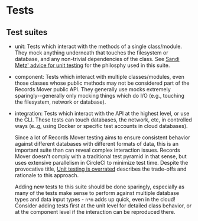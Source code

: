 # Tests

## Test suites

* unit: Tests which interact with the methods of a single
  class/module.  They mock anything underneath that touches the
  filesystem or database, and any non-trivial dependencies of the
  class.  See
  [Sandi Metz' advice for unit testing](https://www.youtube.com/watch?v=URSWYvyc42M)
  for the philosphy used in this suite.

* component: Tests which interact with multiple classes/modules, even
  those classes whose public methods may not be considered part of the
  Records Mover public API.  They generally use mocks extremely
  sparingly--generally only mocking things which do I/O (e.g.,
  touching the filesystem, network or database).

* integration: Tests which interact with the API at the highest level,
  or use the CLI.  These tests can touch databases, the network, etc,
  in controlled ways (e..g, using Docker or specific test accounts in
  cloud databases).

  Since a lot of Records Mover testing aims to ensure consistent
  behavior against different databases with different formats of
  data, this is an important suite than can reveal complex interaction
  issues.  Records Mover doesn't comply with a traditional test
  pyramid in that sense, but uses extensive parallelism in CircleCI to
  minimize test time.  Despite the provocative title,
  [Unit testing is overrated](https://tyrrrz.me/blog/unit-testing-is-overrated)
  describes the trade-offs and rationale to this approach.

  Adding new tests to this suite should be done sparingly, especially
  as many of the tests make sense to perform against multiple database
  types and data input types - `n*m` adds up quick, even in the cloud!
  Consider adding tests first at the unit level for detailed class
  behavior, or at the component level if the interaction can be
  reproduced there.
